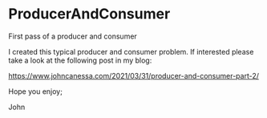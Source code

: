 # ProducerAndConsumer
First pass of a producer and consumer

I created this typical producer and consumer problem.
If interested please take a look at the following post in my blog:

https://www.johncanessa.com/2021/03/31/producer-and-consumer-part-2/

Hope you enjoy;

John
